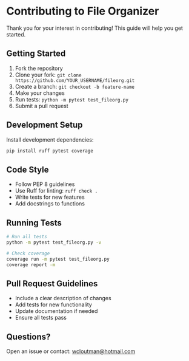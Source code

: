 # Contributing to File Organizer

Thank you for your interest in contributing! This guide will help you get started.

## Getting Started

1. Fork the repository
2. Clone your fork: `git clone https://github.com/YOUR_USERNAME/fileorg.git`
3. Create a branch: `git checkout -b feature-name`
4. Make your changes
5. Run tests: `python -m pytest test_fileorg.py`
6. Submit a pull request

## Development Setup

Install development dependencies:
```bash
pip install ruff pytest coverage
```

## Code Style

- Follow PEP 8 guidelines
- Use Ruff for linting: `ruff check .`
- Write tests for new features
- Add docstrings to functions

## Running Tests

```bash
# Run all tests
python -m pytest test_fileorg.py -v

# Check coverage
coverage run -m pytest test_fileorg.py
coverage report -m
```

## Pull Request Guidelines

- Include a clear description of changes
- Add tests for new functionality
- Update documentation if needed
- Ensure all tests pass

## Questions?

Open an issue or contact: wcloutman@hotmail.com